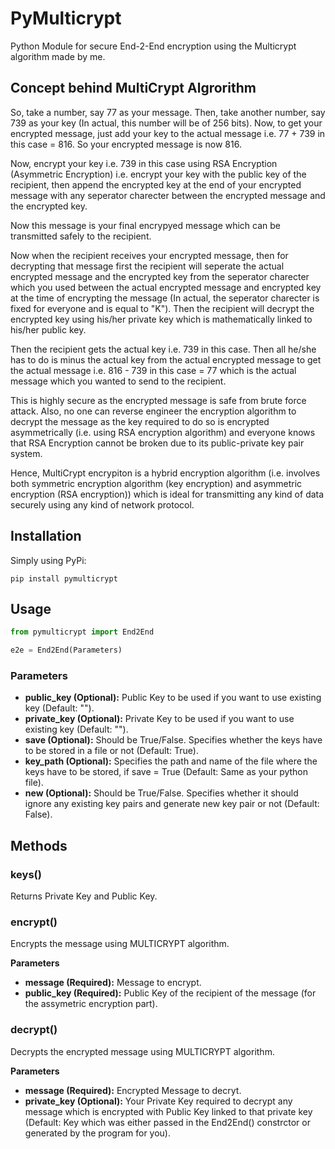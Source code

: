 # PyMulticrypt

Python Module for secure End-2-End encryption using the Multicrypt algorithm made by me.

## Concept behind MultiCrypt Algrorithm

So, take a number, say 77 as your message.
Then, take another number, say 739 as your key (In actual, this number will be of 256 bits).
Now, to get your encrypted message, just add your key to the actual message
i.e. 77 + 739 in this case = 816. So your encrypted message is now 816.

Now, encrypt your key i.e. 739 in this case using RSA Encryption (Asymmetric Encryption)
i.e. encrypt your key with the public key of the recipient, then append the encrypted key
at the end of your encrypted message with any seperator charecter between the encrypted message 
and the encrypted key.

Now this message is your final encrypyed message which can be transmitted safely to the
recipient.

Now when the recipient receives your encrypted message, then for decrypting that message first the
recipient will seperate the actual encrypted message and the encrypted key from the seperator charecter
which you used between the actual encrypted message and encrypted key at the time of encrypting the message
(In actual, the seperator charecter is fixed for everyone and is equal to "K"). Then the recipient will
decrypt the encrypted key using his/her private key which is mathematically linked to his/her public key.

Then the recipient gets the actual key i.e. 739 in this case. Then all he/she has to do is minus the actual key
from the actual encrypted message to get the actual message i.e. 816 - 739 in this case = 77 which is the actual message
which you wanted to send to the recipient.

This is highly secure as the encrypted message is safe from brute force attack. Also, no one can reverse engineer the
encryption algorithm to decrypt the message as the key required to do so is encrypted asymmetrically
(i.e. using RSA encryption algorithm) and everyone knows that RSA Encryption cannot be broken due to its public-private
key pair system.

Hence, MultiCrypt encrypiton is a hybrid encryption algorithm (i.e. involves both symmetric encryption algorithm (key encryption)
and asymmetric encryption (RSA encryption)) which is ideal for transmitting any kind of data securely using any kind of network protocol.

## Installation

Simply using PyPi: 

```
pip install pymulticrypt
```
## Usage

```python
from pymulticrypt import End2End

e2e = End2End(Parameters)
```

### Parameters

- **public_key (Optional):** Public Key to be used if you want to use existing key (Default: "").
- **private_key (Optional):** Private Key to be used if you want to use existing key (Default: "").
- **save (Optional):** Should be True/False. Specifies whether the keys have to be stored in a file or not (Default: True).
- **key_path (Optional):** Specifies the path and name of the file where the keys have to be stored, if save = True (Default: Same as your python file).
- **new (Optional):** Should be True/False. Specifies whether it should ignore any existing key pairs and generate new key pair or not (Default: False).

## Methods

### keys()

Returns Private Key and Public Key.

### encrypt()

Encrypts the message using MULTICRYPT algorithm.

**Parameters**

- **message (Required):** Message to encrypt.
- **public_key (Required):** Public Key of the recipient of the message (for the assymetric encryption part).


### decrypt()

Decrypts the encrypted message using MULTICRYPT algorithm.

**Parameters**

- **message (Required):** Encrypted Message to decryt.
- **private_key (Optional):** Your Private Key required to decrypt any message which is encrypted with Public Key
                        linked to that private key (Default: Key which was either passed in the End2End()
                        constrctor or generated by the program for you).

